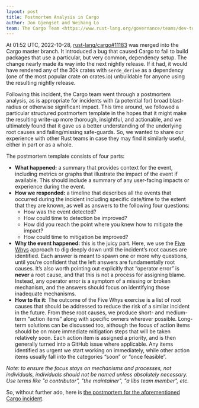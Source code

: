 ```yaml
---
layout: post
title: Postmortem Analysis in Cargo
author: Jon Gjengset and Weihang Lo
team: The Cargo Team <https://www.rust-lang.org/governance/teams/dev-tools#cargo>
---
```


At 01:52 UTC, 2022-10-28, [rust-lang/cargo#11183] was merged into the Cargo master branch. It introduced a bug that caused Cargo to fail to build packages that use a particular, but very common, dependency setup. The change nearly made its way into the next nightly release. If it had, it would have rendered any of the 30k crates with `serde_derive` as a dependency (one of the most popular crate on crates.io) unbuildable for anyone using the resulting nightly release.

Following this incident, the Cargo team went through a postmortem analysis, as is appropriate for incidents with (a potential for) broad blast-radius or otherwise significant impact. This time around, we followed a particular structured postmortem template in the hopes that it might make the resulting write-up more thorough, insightful, and actionable, and we ultimately found that it gave us a better understanding of the underlying root causes and failing/missing safe-guards. So, we wanted to share our experience with other Rust teams in case they may find it similarly useful, either in part or as a whole. 

The postmortem template consists of four parts:

* **What happened:** a summary that provides context for the event, including metrics or graphs that illustrate the impact of the event if available. This should include a summary of any user-facing impacts or experience during the event.
* **How we responded:** a timeline that describes all the events that occurred during the incident including specific date/time to the extent that they are known, as well as answers to the following four questions:
    * How was the event detected?
    * How could time to detection be improved?
    * How did you reach the point where you knew how to mitigate the impact?
    * How could time to mitigation be improved?
* **Why the event happened:** this is the juicy part. Here, we use the [Five Whys] approach to dig deeply down until the incident’s root causes are identified. Each answer is meant to spawn one or more why questions, until you’re confident that the left answers are fundamentally root causes. It’s also worth pointing out explicitly that “operator error” is **never** a root cause, and that this is not a process for assigning blame. Instead, any operator error is a symptom of a missing or broken mechanism, and the answers should focus on identifying those inadequate mechanisms.
* **How to fix it:** The outcome of the Five Whys exercise is a list of root causes that should be addressed to reduce the risk of a similar incident in the future. From these root causes, we produce short- and medium-term “action items” along with specific owners wherever possible. Long-term solutions can be discussed too, although the focus of action items should be on more immediate mitigation steps that will be taken relatively soon. Each action item is assigned a priority, and is then generally turned into a GitHub issue where applicable. Any items identified as urgent we start working on immediately, while other action items usually fall into the categories “soon” or “once feasible”.

*Note: to ensure the focus stays on mechanisms and processes, not individuals, individuals should not be named unless absolutely necessary. Use terms like "a contributor", "the maintainer", "a libs team member", etc.*

So, without further ado, here is [the postmortem for the aforementioned Cargo incident][postmortem].

[rust-lang/cargo#11183]: https://github.com/rust-lang/cargo/pull/11183
[Five Whys]: https://en.wikipedia.org/wiki/Five_whys
[postmortem]: https://hackmd.io/@rust-cargo-team/2022-10-28-postmortem
